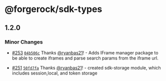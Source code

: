 # @forgerock/sdk-types

## 1.2.0

### Minor Changes

- [#253](https://github.com/ForgeRock/ping-javascript-sdk/pull/253) [`04b506c`](https://github.com/ForgeRock/ping-javascript-sdk/commit/04b506c2016324dffeba3a473bfc705843ac3e41) Thanks [@ryanbas21](https://github.com/ryanbas21)! - Adds IFrame manager package to be able to create iframes and parse search params from the iframe url.

- [#251](https://github.com/ForgeRock/ping-javascript-sdk/pull/251) [`50fd7fa`](https://github.com/ForgeRock/ping-javascript-sdk/commit/50fd7fab9f0dd893528e85cb15f1ba6fdc1fe3e8) Thanks [@ryanbas21](https://github.com/ryanbas21)! - created sdk-storage module, which includes session,local, and token storage
